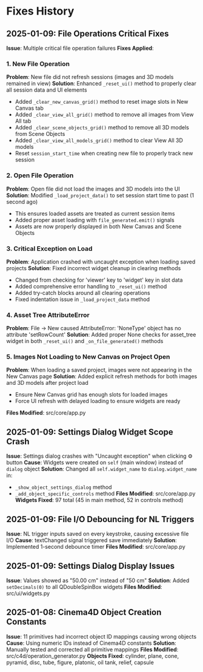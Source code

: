 # Fixes History

## 2025-01-09: File Operations Critical Fixes
**Issue**: Multiple critical file operation failures
**Fixes Applied**:

### 1. New File Operation
**Problem**: New file did not refresh sessions (images and 3D models remained in view)
**Solution**: Enhanced `_reset_ui()` method to properly clear all session data and UI elements
- Added `_clear_new_canvas_grid()` method to reset image slots in New Canvas tab
- Added `_clear_view_all_grid()` method to remove all images from View All tab  
- Added `_clear_scene_objects_grid()` method to remove all 3D models from Scene Objects
- Added `_clear_view_all_models_grid()` method to clear View All 3D models
- Reset `session_start_time` when creating new file to properly track new session

### 2. Open File Operation
**Problem**: Open file did not load the images and 3D models into the UI
**Solution**: Modified `_load_project_data()` to set session start time to past (1 second ago)
- This ensures loaded assets are treated as current session items
- Added proper asset loading with `file_generated.emit()` signals
- Assets are now properly displayed in both New Canvas and Scene Objects

### 3. Critical Exception on Load
**Problem**: Application crashed with uncaught exception when loading saved projects
**Solution**: Fixed incorrect widget cleanup in clearing methods
- Changed from checking for 'viewer' key to 'widget' key in slot data
- Added comprehensive error handling to `_reset_ui()` method
- Added try-catch blocks around all clearing operations
- Fixed indentation issue in `_load_project_data` method

### 4. Asset Tree AttributeError
**Problem**: File → New caused AttributeError: 'NoneType' object has no attribute 'setRowCount'
**Solution**: Added proper None checks for asset_tree widget in both `_reset_ui()` and `_on_file_generated()` methods

### 5. Images Not Loading to New Canvas on Project Open
**Problem**: When loading a saved project, images were not appearing in the New Canvas page
**Solution**: Added explicit refresh methods for both images and 3D models after project load
- Ensure New Canvas grid has enough slots for loaded images
- Force UI refresh with delayed loading to ensure widgets are ready

**Files Modified**: src/core/app.py

## 2025-01-09: Settings Dialog Widget Scope Crash
**Issue**: Settings dialog crashes with "Uncaught exception" when clicking ⚙️ button
**Cause**: Widgets were created on `self` (main window) instead of `dialog` object
**Solution**: Changed all `self.widget_name` to `dialog.widget_name` in:
- `_show_object_settings_dialog` method
- `_add_object_specific_controls` method
**Files Modified**: src/core/app.py
**Widgets Fixed**: 97 total (45 in main method, 52 in controls method)

## 2025-01-09: File I/O Debouncing for NL Triggers
**Issue**: NL trigger inputs saved on every keystroke, causing excessive file I/O
**Cause**: textChanged signal triggered save immediately
**Solution**: Implemented 1-second debounce timer
**Files Modified**: src/core/app.py

## 2025-01-09: Settings Dialog Display Issues
**Issue**: Values showed as "50.00 cm" instead of "50 cm"
**Solution**: Added `setDecimals(0)` to all QDoubleSpinBox widgets
**Files Modified**: src/ui/widgets.py

## 2025-01-08: Cinema4D Object Creation Constants
**Issue**: 11 primitives had incorrect object ID mappings causing wrong objects
**Cause**: Using numeric IDs instead of Cinema4D constants
**Solution**: Manually tested and corrected all primitive mappings
**Files Modified**: src/c4d/operation_generator.py
**Objects Fixed**: cylinder, plane, cone, pyramid, disc, tube, figure, platonic, oil tank, relief, capsule
